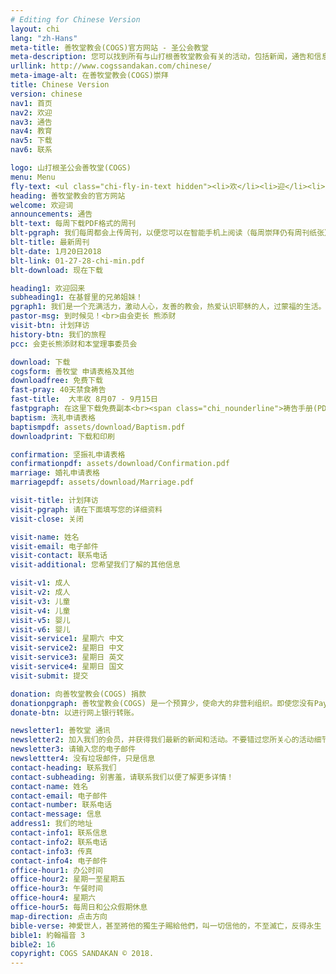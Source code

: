 ```yaml
---
# Editing for Chinese Version
layout: chi
lang: "zh-Hans"
meta-title: 善牧堂教会(COGS)官方网站 - 圣公会教堂
meta-description: 您可以找到所有与山打根善牧堂教会有关的活动，包括新闻，通告和信息
urllink: http://www.cogssandakan.com/chinese/
meta-image-alt: 在善牧堂教会(COGS)崇拜
title: Chinese Version
version: chinese
nav1: 首页
nav2: 欢迎
nav3: 通告
nav4: 教育
nav5: 下载
nav6: 联系

logo: 山打根圣公会善牧堂(COGS)
menu: Menu
fly-text: <ul class="chi-fly-in-text hidden"><li>欢</li><li>迎</li><li>光</li><li>临</li></ul>
heading: 善牧堂教会的官方网站
welcome: 欢迎词
announcements: 通告
blt-text: 每周下载PDF格式的周刊
blt-pgraph: 我们每周都会上传周刊，以便您可以在智能手机上阅读（每周崇拜仍有周刊纸张）。
blt-title: 最新周刊
blt-date: 1月20日2018
blt-link: 01-27-28-chi-min.pdf
blt-download: 现在下载

heading1: 欢迎回来
subheading1: 在基督里的兄弟姐妹！
pgraph1: 我们是一个充满活力，激动人心，友善的教会，热爱认识耶稣的人，过蒙福的生活。我们的教堂位置很容易找到，在未来几年内我们会有很大的计划。所以我们热烈的欢迎您到周六或周日的崇拜,  以便了解更多。我们很乐意见到您！
pastor-msg: 到时候见！<br>由会吏长 熊添财
visit-btn: 计划拜访
history-btn: 我们的旅程
pcc: 会吏长熊添财和本堂理事委员会

download: 下载
cogsform: 善牧堂 申请表格及其他
downloadfree: 免费下载
fast-pray: 40天禁食祷告
fast-title:  大丰收 8月07 - 9月15日
fastpgraph: 在这里下载免费副本<br><span class="chi_nounderline">祷告手册(PDF格式)
baptism: 洗礼申请表格
baptismpdf: assets/download/Baptism.pdf
downloadprint: 下载和印刷

confirmation: 坚振礼申请表格
confirmationpdf: assets/download/Confirmation.pdf
marriage: 婚礼申请表格
marriagepdf: assets/download/Marriage.pdf

visit-title: 计划拜访
visit-pgraph: 请在下面填写您的详细资料
visit-close: 关闭

visit-name: 姓名
visit-email: 电子邮件
visit-contact: 联系电话
visit-additional: 您希望我们了解的其他信息

visit-v1: 成人
visit-v2: 成人
visit-v3: 儿童
visit-v4: 儿童
visit-v5: 婴儿
visit-v6: 婴儿
visit-service1: 星期六 中文
visit-service2: 星期日 中文
visit-service3: 星期日 英文
visit-service4: 星期日 国文
visit-submit: 提交

donation: 向善牧堂教会(COGS) 捐款
donationpgraph: 善牧堂教会(COGS) 是一个预算少，使命大的非营利组织。即使您没有PayPal帐户，我们也接受信用卡或转账卡。请点击
donate-btn: 以进行网上银行转账。

newsletter1: 善牧堂 通讯
newsletter2: 加入我们的会员，并获得我们最新的新闻和活动。不要错过您所关心的活动细节。
newsletter3: 请输入您的电子邮件
newslettter4: 没有垃圾邮件，只是信息
contact-heading: 联系我们
contact-subheading: 别害羞，请联系我们以便了解更多详情！
contact-name: 姓名
contact-email: 电子邮件
contact-number: 联系电话
contact-message: 信息
address1: 我们的地址
contact-info1: 联系信息
contact-info2: 联系电话
contact-info3: 传真
contact-info4: 电子邮件
office-hour1: 办公时间
office-hour2: 星期一至星期五
office-hour3: 午餐时间
office-hour4: 星期六
office-hour5: 每周日和公众假期休息
map-direction: 点击方向
bible-verse: 神愛世人，甚至將他的獨生子賜給他們，叫一切信他的，不至滅亡，反得永生
bible1: 約翰福音 3
bible2: 16
copyright: COGS SANDAKAN © 2018.
---
```

